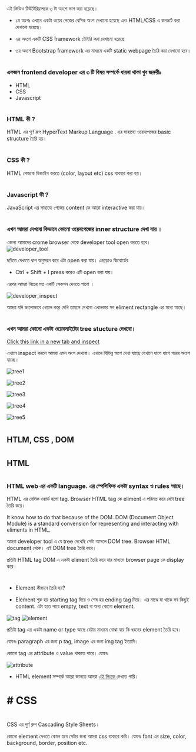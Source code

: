 এই ভিডিও টিউটৈরিয়ালকে ৩ টা অংশে ভাগ করা হয়েছে। 

* ১ম অংশঃ এখানে একটা ওয়েব পেজের বেসিক অংশ দেখানো হয়েছে এবং HTML/CSS  এ কনভার্ট করা দেখানো হয়েছে। 

* ২য় অংশে একটি CSS framework টোইরি করা দেখানো হয়েছে

* ৩য় অংশে Bootstrap framework এর মাধ্যমে একটি static webpage তৈরি করা দেখানো হবে। 
#
### একজন frontend developer এর ৩ টি বিষয় সম্পর্কে ধারনা থাকা খুব জরুরীঃ 

* HTML
* CSS
* Javascript

#


### HTML কী ? 

HTML এর পূর্ণ রুপ HyperText Markup Language . এর সাহায্যে ওয়েবপেজের basic structure তৈরি হয়। 
#

###  CSS কী ? 

HTML পেজকে ডিজাইন করতে (color, layout etc) css ব্যবহার করা হয়। 
#
### Javascript কী ? 
JavaScript এর সাহায্যে পেজের content কে আরো interactive করা যায়। 

#

### এখন আমরা দেখবো কিভাবে কোনো ওয়েবপেজের inner structure দেখা যায় ।  

এজন্য আমাদের crome browser থেকে developer tool open করতে হবে। 
![developer_tool](tareq_images/1_developer_tool.JPG)

ছবিতে দেখাতে ধাপ অনুসরন করে এটা open করা যায়। এছাড়াও কিবোর্ডের 
* Ctrl + Shift + I 
press করেও এটি open করা যায়। 

এরপর আমরা নিচের মত একটি সেকশন দেখতে পাবো । 

![developer_inspect](tareq_images/2_inspect.JPG)

আমরা যদি ভালোভাবে খেয়াল করে দেখি তাহলে দেখবো এখানকার সব eliment rectangle এর মধ্যে আছে। 

#
### এখন আমরা কোনো একটা ওয়েবসাইটের tree stucture  দেখবো। 

[Click this link in a new tab and inspect ](https://tirahman105.github.io/tahins_kitchen/)

এখানে inspect করলে আমরা এমন অংশ দেখবো। এখানে বিভিন্ন অংশ দেখা যাচ্ছে যেখানে ধাপে ধাপে পরের অংশে যাচ্ছে। 


![tree1](tareq_images/tree-1.JPG)

![tree2](tareq_images/tree-2.JPG)

![tree3](tareq_images/tree-3.JPG)

![tree4](tareq_images/tree-4.JPG)

![tree5](tareq_images/tree-5.JPG)

#
#
##  HTLM, CSS , DOM 

#

## HTML
#
### HTML web এর একটি language. এর স্পেসিফিক একটা  syntax ও rules আছে।

HTML এর বেসিক ওয়ার্ড হলো tag. Browser HTML tag কে eliment এ পরিনত করে যেটা tree তৈরি করে। 

It know how to do that because of the DOM. DOM (Document Object Module) is a standard convension for representing and interacting with eliments in HTML. 

আমরা developer tool এ যে tree দেখেছি সেটা আসলে DOM tree. Browser HTML document থেকে।  এই DOM tree তৈরি করে।

প্রতিটা HTML tag DOM এ একটা eliment তৈরি করে যার মাধ্যমে browser page কে display করে। 
#
* Element কীভাবে তৈরি হয়?

* Element শুরু হয় starting tag দিয়ে ও শেষ হয় ending tag দিয়ে। এর মাঝে যা থাকে সব কিছুই content. এটা হতে পারে empty, text বা অন্য কোনো element. 

![tag](tareq_images/tag.JPG)
![element](tareq_images/html_element.png)


প্রতিটা tag এর একটা name or type আছে যেটার মাধ্যমে বোঝা যায় কি ধরনের element তৈরি হবে। 

যেমনঃ paragraph এর জন্য p tag, image এর জন্য img tag ইত্যাদি। 

কোনো tag এর attribute ও value থাকতে পারে। যেমনঃ 


![attribute](tareq_images/attribute.png)


* HTML element সম্পর্কে আরো জানতে আমরা 
[এই লিংকে ](https://developer.mozilla.org/en-US/docs/Web/HTML/Element) দেখতে পারি। 

# 
#
# # CSS 
# 
CSS এর পুর্ণ রুপ Cascading Style Sheets।

কোনো element দেখতে কেমন হবে সেটার জন্য আমরা css ব্যবহার করি। 
যেমনঃ font এর size, color, background, border, position etc. 
















